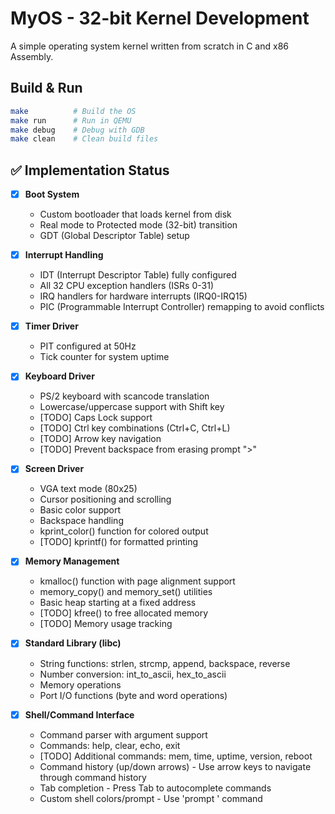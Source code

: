 # MyOS - 32-bit Kernel Development

A simple operating system kernel written from scratch in C and x86 Assembly.

## Build & Run

```bash
make          # Build the OS
make run      # Run in QEMU
make debug    # Debug with GDB
make clean    # Clean build files
```

## ✅ Implementation Status

- [x] **Boot System**
  * Custom bootloader that loads kernel from disk
  * Real mode to Protected mode (32-bit) transition
  * GDT (Global Descriptor Table) setup

- [x] **Interrupt Handling**
  * IDT (Interrupt Descriptor Table) fully configured
  * All 32 CPU exception handlers (ISRs 0-31)
  * IRQ handlers for hardware interrupts (IRQ0-IRQ15)
  * PIC (Programmable Interrupt Controller) remapping to avoid conflicts

- [x] **Timer Driver**
  * PIT configured at 50Hz
  * Tick counter for system uptime

- [x] **Keyboard Driver**
  * PS/2 keyboard with scancode translation
  * Lowercase/uppercase support with Shift key
  * [TODO] Caps Lock support
  * [TODO] Ctrl key combinations (Ctrl+C, Ctrl+L)
  * [TODO] Arrow key navigation
  * [TODO] Prevent backspace from erasing prompt ">"

- [x] **Screen Driver**
  * VGA text mode (80x25)
  * Cursor positioning and scrolling
  * Basic color support
  * Backspace handling
  * kprint_color() function for colored output
  * [TODO] kprintf() for formatted printing

- [x] **Memory Management**
  * kmalloc() function with page alignment support
  * memory_copy() and memory_set() utilities
  * Basic heap starting at a fixed address
  * [TODO] kfree() to free allocated memory
  * [TODO] Memory usage tracking

- [x] **Standard Library (libc)**
  * String functions: strlen, strcmp, append, backspace, reverse
  * Number conversion: int_to_ascii, hex_to_ascii
  * Memory operations
  * Port I/O functions (byte and word operations)

- [x] **Shell/Command Interface**
  * Command parser with argument support
  * Commands: help, clear, echo, exit
  * [TODO] Additional commands: mem, time, uptime, version, reboot
  * Command history (up/down arrows) - Use arrow keys to navigate through command history
  * Tab completion - Press Tab to autocomplete commands
  * Custom shell colors/prompt - Use 'prompt <color>' command